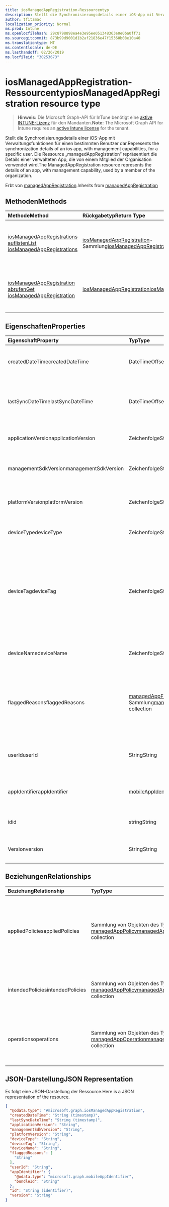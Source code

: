 ```yaml
---
title: iosManagedAppRegistration-Ressourcentyp
description: Stellt die Synchronisierungsdetails einer iOS-App mit Verwaltungsfunktionen für einen bestimmten Benutzer dar. Die Ressource „managedAppRegistration“ repräsentiert die Details einer verwalteten App, die von einem Mitglied der Organisation verwendet wird.
author: tfitzmac
localization_priority: Normal
ms.prod: Intune
ms.openlocfilehash: 29c8798898ea4e3e95ee051348363e0e0ba0ff71
ms.sourcegitcommit: 873b99d9001d1b2af21836e47f15360b08e10a40
ms.translationtype: MT
ms.contentlocale: de-DE
ms.lasthandoff: 02/26/2019
ms.locfileid: "30253673"
---
```

# <a name="iosmanagedappregistration-resource-type"></a><span data-ttu-id="e28f8-104">iosManagedAppRegistration-Ressourcentyp</span><span class="sxs-lookup"><span data-stu-id="e28f8-104">iosManagedAppRegistration resource type</span></span>

> <span data-ttu-id="e28f8-105">**Hinweis:** Die Microsoft Graph-API für InTune benötigt eine [aktive INTUNE-Lizenz](https://go.microsoft.com/fwlink/?linkid=839381) für den Mandanten.</span><span class="sxs-lookup"><span data-stu-id="e28f8-105">**Note:** The Microsoft Graph API for Intune requires an [active Intune license](https://go.microsoft.com/fwlink/?linkid=839381) for the tenant.</span></span>

<span data-ttu-id="e28f8-106">Stellt die Synchronisierungsdetails einer iOS-App mit Verwaltungsfunktionen für einen bestimmten Benutzer dar.</span><span class="sxs-lookup"><span data-stu-id="e28f8-106">Represents the synchronization details of an ios app, with management capabilities, for a specific user.</span></span>
<span data-ttu-id="e28f8-107">Die Ressource „managedAppRegistration“ repräsentiert die Details einer verwalteten App, die von einem Mitglied der Organisation verwendet wird.</span><span class="sxs-lookup"><span data-stu-id="e28f8-107">The ManagedAppRegistration resource represents the details of an app, with management capability, used by a member of the organization.</span></span>


<span data-ttu-id="e28f8-108">Erbt von [managedAppRegistration](../resources/intune-mam-managedappregistration.md).</span><span class="sxs-lookup"><span data-stu-id="e28f8-108">Inherits from [managedAppRegistration](../resources/intune-mam-managedappregistration.md)</span></span>

## <a name="methods"></a><span data-ttu-id="e28f8-109">Methoden</span><span class="sxs-lookup"><span data-stu-id="e28f8-109">Methods</span></span>
|<span data-ttu-id="e28f8-110">Methode</span><span class="sxs-lookup"><span data-stu-id="e28f8-110">Method</span></span>|<span data-ttu-id="e28f8-111">Rückgabetyp</span><span class="sxs-lookup"><span data-stu-id="e28f8-111">Return Type</span></span>|<span data-ttu-id="e28f8-112">Beschreibung</span><span class="sxs-lookup"><span data-stu-id="e28f8-112">Description</span></span>|
|:---|:---|:---|
|[<span data-ttu-id="e28f8-113">iosManagedAppRegistrations auflisten</span><span class="sxs-lookup"><span data-stu-id="e28f8-113">List iosManagedAppRegistrations</span></span>](../api/intune-mam-iosmanagedappregistration-list.md)|<span data-ttu-id="e28f8-114">[iosManagedAppRegistration](../resources/intune-mam-iosmanagedappregistration.md)-Sammlung</span><span class="sxs-lookup"><span data-stu-id="e28f8-114">[iosManagedAppRegistration](../resources/intune-mam-iosmanagedappregistration.md) collection</span></span>|<span data-ttu-id="e28f8-115">Listet die Eigenschaften und Beziehungen von Objekten des Typs [iosManagedAppRegistration](../resources/intune-mam-iosmanagedappregistration.md) auf.</span><span class="sxs-lookup"><span data-stu-id="e28f8-115">List properties and relationships of the [iosManagedAppRegistration](../resources/intune-mam-iosmanagedappregistration.md) objects.</span></span>|
|[<span data-ttu-id="e28f8-116">iosManagedAppRegistration abrufen</span><span class="sxs-lookup"><span data-stu-id="e28f8-116">Get iosManagedAppRegistration</span></span>](../api/intune-mam-iosmanagedappregistration-get.md)|[<span data-ttu-id="e28f8-117">iosManagedAppRegistration</span><span class="sxs-lookup"><span data-stu-id="e28f8-117">iosManagedAppRegistration</span></span>](../resources/intune-mam-iosmanagedappregistration.md)|<span data-ttu-id="e28f8-118">Diese Methode liest die Eigenschaften und Beziehungen von Objekten des Typs [iosManagedAppRegistration](../resources/intune-mam-iosmanagedappregistration.md).</span><span class="sxs-lookup"><span data-stu-id="e28f8-118">Read properties and relationships of the [iosManagedAppRegistration](../resources/intune-mam-iosmanagedappregistration.md) object.</span></span>|

## <a name="properties"></a><span data-ttu-id="e28f8-119">Eigenschaften</span><span class="sxs-lookup"><span data-stu-id="e28f8-119">Properties</span></span>
|<span data-ttu-id="e28f8-120">Eigenschaft</span><span class="sxs-lookup"><span data-stu-id="e28f8-120">Property</span></span>|<span data-ttu-id="e28f8-121">Typ</span><span class="sxs-lookup"><span data-stu-id="e28f8-121">Type</span></span>|<span data-ttu-id="e28f8-122">Beschreibung</span><span class="sxs-lookup"><span data-stu-id="e28f8-122">Description</span></span>|
|:---|:---|:---|
|<span data-ttu-id="e28f8-123">createdDateTime</span><span class="sxs-lookup"><span data-stu-id="e28f8-123">createdDateTime</span></span>|<span data-ttu-id="e28f8-124">DateTimeOffset</span><span class="sxs-lookup"><span data-stu-id="e28f8-124">DateTimeOffset</span></span>|<span data-ttu-id="e28f8-125">Datum und Uhrzeit der Erstellung. Geerbt von [managedAppRegistration](../resources/intune-mam-managedappregistration.md).</span><span class="sxs-lookup"><span data-stu-id="e28f8-125">Date and time of creation Inherited from [managedAppRegistration](../resources/intune-mam-managedappregistration.md)</span></span>|
|<span data-ttu-id="e28f8-126">lastSyncDateTime</span><span class="sxs-lookup"><span data-stu-id="e28f8-126">lastSyncDateTime</span></span>|<span data-ttu-id="e28f8-127">DateTimeOffset</span><span class="sxs-lookup"><span data-stu-id="e28f8-127">DateTimeOffset</span></span>|<span data-ttu-id="e28f8-128">Datum und Uhrzeit der letzten Synchronisierung der App mit dem Verwaltungsdienst.</span><span class="sxs-lookup"><span data-stu-id="e28f8-128">Date and time of last the app synced with management service.</span></span> <span data-ttu-id="e28f8-129">Geerbt von [managedAppRegistration](../resources/intune-mam-managedappregistration.md).</span><span class="sxs-lookup"><span data-stu-id="e28f8-129">Inherited from [managedAppRegistration](../resources/intune-mam-managedappregistration.md)</span></span>|
|<span data-ttu-id="e28f8-130">applicationVersion</span><span class="sxs-lookup"><span data-stu-id="e28f8-130">applicationVersion</span></span>|<span data-ttu-id="e28f8-131">Zeichenfolge</span><span class="sxs-lookup"><span data-stu-id="e28f8-131">String</span></span>|<span data-ttu-id="e28f8-132">App-Version. Geerbt von [managedAppRegistration](../resources/intune-mam-managedappregistration.md).</span><span class="sxs-lookup"><span data-stu-id="e28f8-132">App version Inherited from [managedAppRegistration](../resources/intune-mam-managedappregistration.md)</span></span>|
|<span data-ttu-id="e28f8-133">managementSdkVersion</span><span class="sxs-lookup"><span data-stu-id="e28f8-133">managementSdkVersion</span></span>|<span data-ttu-id="e28f8-134">Zeichenfolge</span><span class="sxs-lookup"><span data-stu-id="e28f8-134">String</span></span>|<span data-ttu-id="e28f8-135">Version des App-Verwaltungs-SDK. Geerbt von [managedAppRegistration](../resources/intune-mam-managedappregistration.md).</span><span class="sxs-lookup"><span data-stu-id="e28f8-135">App management SDK version Inherited from [managedAppRegistration](../resources/intune-mam-managedappregistration.md)</span></span>|
|<span data-ttu-id="e28f8-136">platformVersion</span><span class="sxs-lookup"><span data-stu-id="e28f8-136">platformVersion</span></span>|<span data-ttu-id="e28f8-137">Zeichenfolge</span><span class="sxs-lookup"><span data-stu-id="e28f8-137">String</span></span>|<span data-ttu-id="e28f8-138">Version des Betriebssystems. Geerbt von [managedAppRegistration](../resources/intune-mam-managedappregistration.md).</span><span class="sxs-lookup"><span data-stu-id="e28f8-138">Operating System version Inherited from [managedAppRegistration](../resources/intune-mam-managedappregistration.md)</span></span>|
|<span data-ttu-id="e28f8-139">deviceType</span><span class="sxs-lookup"><span data-stu-id="e28f8-139">deviceType</span></span>|<span data-ttu-id="e28f8-140">Zeichenfolge</span><span class="sxs-lookup"><span data-stu-id="e28f8-140">String</span></span>|<span data-ttu-id="e28f8-141">Gerätetyp des Hostgeräts. Geerbt von [managedAppRegistration](../resources/intune-mam-managedappregistration.md).</span><span class="sxs-lookup"><span data-stu-id="e28f8-141">Host device type Inherited from [managedAppRegistration](../resources/intune-mam-managedappregistration.md)</span></span>|
|<span data-ttu-id="e28f8-142">deviceTag</span><span class="sxs-lookup"><span data-stu-id="e28f8-142">deviceTag</span></span>|<span data-ttu-id="e28f8-143">Zeichenfolge</span><span class="sxs-lookup"><span data-stu-id="e28f8-143">String</span></span>|<span data-ttu-id="e28f8-144">Vom App-Verwaltungs-SDK generiertes Tag, das bei der Zuordnung von Apps hilft, die auf demselben Gerät gehostet werden.</span><span class="sxs-lookup"><span data-stu-id="e28f8-144">App management SDK generated tag, which helps relate apps hosted on the same device.</span></span> <span data-ttu-id="e28f8-145">Es ist nicht garantiert, dass die App-Zuordnung unter allen Bedingungen funktioniert.</span><span class="sxs-lookup"><span data-stu-id="e28f8-145">Not guaranteed to relate apps in all conditions.</span></span> <span data-ttu-id="e28f8-146">Geerbt von [managedAppRegistration](../resources/intune-mam-managedappregistration.md).</span><span class="sxs-lookup"><span data-stu-id="e28f8-146">Inherited from [managedAppRegistration](../resources/intune-mam-managedappregistration.md)</span></span>|
|<span data-ttu-id="e28f8-147">deviceName</span><span class="sxs-lookup"><span data-stu-id="e28f8-147">deviceName</span></span>|<span data-ttu-id="e28f8-148">Zeichenfolge</span><span class="sxs-lookup"><span data-stu-id="e28f8-148">String</span></span>|<span data-ttu-id="e28f8-149">Gerätename des Hostgeräts. Geerbt von [managedAppRegistration](../resources/intune-mam-managedappregistration.md).</span><span class="sxs-lookup"><span data-stu-id="e28f8-149">Host device name Inherited from [managedAppRegistration](../resources/intune-mam-managedappregistration.md)</span></span>|
|<span data-ttu-id="e28f8-150">flaggedReasons</span><span class="sxs-lookup"><span data-stu-id="e28f8-150">flaggedReasons</span></span>|<span data-ttu-id="e28f8-151">[managedAppFlaggedReason](../resources/intune-mam-managedappflaggedreason.md) -Sammlung</span><span class="sxs-lookup"><span data-stu-id="e28f8-151">[managedAppFlaggedReason](../resources/intune-mam-managedappflaggedreason.md) collection</span></span>|<span data-ttu-id="e28f8-152">Gründe (0 oder mehr), aus denen eine App-Registrierung gekennzeichnet wurde.</span><span class="sxs-lookup"><span data-stu-id="e28f8-152">Zero or more reasons an app registration is flagged.</span></span> <span data-ttu-id="e28f8-153">Beispiel:</span><span class="sxs-lookup"><span data-stu-id="e28f8-153">E.g.</span></span> <span data-ttu-id="e28f8-154">Die App wird auf einem gerooteten Gerät ausgeführt. Geerbt von [managedAppRegistration](../resources/intune-mam-managedappregistration.md).</span><span class="sxs-lookup"><span data-stu-id="e28f8-154">app running on rooted device Inherited from [managedAppRegistration](../resources/intune-mam-managedappregistration.md)</span></span>|
|<span data-ttu-id="e28f8-155">userId</span><span class="sxs-lookup"><span data-stu-id="e28f8-155">userId</span></span>|<span data-ttu-id="e28f8-156">String</span><span class="sxs-lookup"><span data-stu-id="e28f8-156">String</span></span>|<span data-ttu-id="e28f8-157">Benutzer-ID, zu der die App-Registrierung gehört.</span><span class="sxs-lookup"><span data-stu-id="e28f8-157">The user Id to who this app registration belongs.</span></span> <span data-ttu-id="e28f8-158">Geerbt von [managedAppRegistration](../resources/intune-mam-managedappregistration.md).</span><span class="sxs-lookup"><span data-stu-id="e28f8-158">Inherited from [managedAppRegistration](../resources/intune-mam-managedappregistration.md)</span></span>|
|<span data-ttu-id="e28f8-159">appIdentifier</span><span class="sxs-lookup"><span data-stu-id="e28f8-159">appIdentifier</span></span>|[<span data-ttu-id="e28f8-160">mobileAppIdentifier</span><span class="sxs-lookup"><span data-stu-id="e28f8-160">mobileAppIdentifier</span></span>](../resources/intune-mam-mobileappidentifier.md)|<span data-ttu-id="e28f8-161">Bezeichner des App-Pakets. Geerbt von [managedAppRegistration](../resources/intune-mam-managedappregistration.md).</span><span class="sxs-lookup"><span data-stu-id="e28f8-161">The app package Identifier Inherited from [managedAppRegistration](../resources/intune-mam-managedappregistration.md)</span></span>|
|<span data-ttu-id="e28f8-162">id</span><span class="sxs-lookup"><span data-stu-id="e28f8-162">id</span></span>|<span data-ttu-id="e28f8-163">string</span><span class="sxs-lookup"><span data-stu-id="e28f8-163">String</span></span>|<span data-ttu-id="e28f8-164">Schlüssel der Entität</span><span class="sxs-lookup"><span data-stu-id="e28f8-164">Key of the entity.</span></span> <span data-ttu-id="e28f8-165">Geerbt von [managedAppRegistration](../resources/intune-mam-managedappregistration.md).</span><span class="sxs-lookup"><span data-stu-id="e28f8-165">Inherited from [managedAppRegistration](../resources/intune-mam-managedappregistration.md)</span></span>|
|<span data-ttu-id="e28f8-166">Version</span><span class="sxs-lookup"><span data-stu-id="e28f8-166">version</span></span>|<span data-ttu-id="e28f8-167">String</span><span class="sxs-lookup"><span data-stu-id="e28f8-167">String</span></span>|<span data-ttu-id="e28f8-168">Version der Entität</span><span class="sxs-lookup"><span data-stu-id="e28f8-168">Version of the entity.</span></span> <span data-ttu-id="e28f8-169">Geerbt von [managedAppRegistration](../resources/intune-mam-managedappregistration.md).</span><span class="sxs-lookup"><span data-stu-id="e28f8-169">Inherited from [managedAppRegistration](../resources/intune-mam-managedappregistration.md)</span></span>|

## <a name="relationships"></a><span data-ttu-id="e28f8-170">Beziehungen</span><span class="sxs-lookup"><span data-stu-id="e28f8-170">Relationships</span></span>
|<span data-ttu-id="e28f8-171">Beziehung</span><span class="sxs-lookup"><span data-stu-id="e28f8-171">Relationship</span></span>|<span data-ttu-id="e28f8-172">Typ</span><span class="sxs-lookup"><span data-stu-id="e28f8-172">Type</span></span>|<span data-ttu-id="e28f8-173">Beschreibung</span><span class="sxs-lookup"><span data-stu-id="e28f8-173">Description</span></span>|
|:---|:---|:---|
|<span data-ttu-id="e28f8-174">appliedPolicies</span><span class="sxs-lookup"><span data-stu-id="e28f8-174">appliedPolicies</span></span>|<span data-ttu-id="e28f8-175">Sammlung von Objekten des Typs [managedAppPolicy](../resources/intune-mam-managedapppolicy.md)</span><span class="sxs-lookup"><span data-stu-id="e28f8-175">[managedAppPolicy](../resources/intune-mam-managedapppolicy.md) collection</span></span>|<span data-ttu-id="e28f8-176">Richtlinien (0 oder mehr), die bereits auf die registrierte App angewendet wurden, als sie letztmals mit dem Verwaltungsdienst synchronisiert wurde.</span><span class="sxs-lookup"><span data-stu-id="e28f8-176">Zero or more policys already applied on the registered app when it last synchronized with managment service.</span></span> <span data-ttu-id="e28f8-177">Geerbt von [managedAppRegistration](../resources/intune-mam-managedappregistration.md).</span><span class="sxs-lookup"><span data-stu-id="e28f8-177">Inherited from [managedAppRegistration](../resources/intune-mam-managedappregistration.md)</span></span>|
|<span data-ttu-id="e28f8-178">intendedPolicies</span><span class="sxs-lookup"><span data-stu-id="e28f8-178">intendedPolicies</span></span>|<span data-ttu-id="e28f8-179">Sammlung von Objekten des Typs [managedAppPolicy](../resources/intune-mam-managedapppolicy.md)</span><span class="sxs-lookup"><span data-stu-id="e28f8-179">[managedAppPolicy](../resources/intune-mam-managedapppolicy.md) collection</span></span>|<span data-ttu-id="e28f8-180">Richtlinien (0 oder mehr), die der Administrator bisher für die App vorgesehen hat.</span><span class="sxs-lookup"><span data-stu-id="e28f8-180">Zero or more policies admin intended for the app as of now.</span></span> <span data-ttu-id="e28f8-181">Geerbt von [managedAppRegistration](../resources/intune-mam-managedappregistration.md).</span><span class="sxs-lookup"><span data-stu-id="e28f8-181">Inherited from [managedAppRegistration](../resources/intune-mam-managedappregistration.md)</span></span>|
|<span data-ttu-id="e28f8-182">operations</span><span class="sxs-lookup"><span data-stu-id="e28f8-182">operations</span></span>|<span data-ttu-id="e28f8-183">Sammlung von Objekten des Typs [managedAppOperation](../resources/intune-mam-managedappoperation.md)</span><span class="sxs-lookup"><span data-stu-id="e28f8-183">[managedAppOperation](../resources/intune-mam-managedappoperation.md) collection</span></span>|<span data-ttu-id="e28f8-184">Operationen (0 oder mehr) mit langer Ausführungszeit, die bei der App-Registrierung ausgelöst wurden.</span><span class="sxs-lookup"><span data-stu-id="e28f8-184">Zero or more long running operations triggered on the app registration.</span></span> <span data-ttu-id="e28f8-185">Geerbt von [managedAppRegistration](../resources/intune-mam-managedappregistration.md).</span><span class="sxs-lookup"><span data-stu-id="e28f8-185">Inherited from [managedAppRegistration](../resources/intune-mam-managedappregistration.md)</span></span>|

## <a name="json-representation"></a><span data-ttu-id="e28f8-186">JSON-Darstellung</span><span class="sxs-lookup"><span data-stu-id="e28f8-186">JSON Representation</span></span>
<span data-ttu-id="e28f8-187">Es folgt eine JSON-Darstellung der Ressource.</span><span class="sxs-lookup"><span data-stu-id="e28f8-187">Here is a JSON representation of the resource.</span></span>
<!-- {
  "blockType": "resource",
  "keyProperty": "id",
  "@odata.type": "microsoft.graph.iosManagedAppRegistration"
}
-->
``` json
{
  "@odata.type": "#microsoft.graph.iosManagedAppRegistration",
  "createdDateTime": "String (timestamp)",
  "lastSyncDateTime": "String (timestamp)",
  "applicationVersion": "String",
  "managementSdkVersion": "String",
  "platformVersion": "String",
  "deviceType": "String",
  "deviceTag": "String",
  "deviceName": "String",
  "flaggedReasons": [
    "String"
  ],
  "userId": "String",
  "appIdentifier": {
    "@odata.type": "microsoft.graph.mobileAppIdentifier",
    "bundleId": "String"
  },
  "id": "String (identifier)",
  "version": "String"
}
```


<!-- {
  "type": "#page.annotation",
  "suppressions": [
     "Warning: /api-reference/v1.0/resources/intune-mam-iosmanagedappregistration.md/microsoft.graph.iosManagedAppRegistration/flaggedReasons:
    Inconsistent types between parameter (String) and table (Object)"
  ],
}
-->

